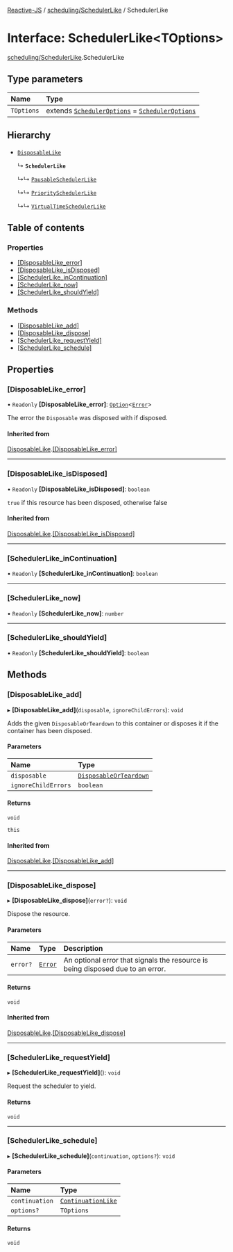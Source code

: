 [Reactive-JS](../README.md) / [scheduling/SchedulerLike](../modules/scheduling_SchedulerLike.md) / SchedulerLike

# Interface: SchedulerLike<TOptions\>

[scheduling/SchedulerLike](../modules/scheduling_SchedulerLike.md).SchedulerLike

## Type parameters

| Name | Type |
| :------ | :------ |
| `TOptions` | extends [`SchedulerOptions`](../modules/scheduling_SchedulerLike.md#scheduleroptions) = [`SchedulerOptions`](../modules/scheduling_SchedulerLike.md#scheduleroptions) |

## Hierarchy

- [`DisposableLike`](util_DisposableLike.DisposableLike.md)

  ↳ **`SchedulerLike`**

  ↳↳ [`PausableSchedulerLike`](scheduling_PausableSchedulerLike.PausableSchedulerLike.md)

  ↳↳ [`PrioritySchedulerLike`](scheduling_SchedulerLike.PrioritySchedulerLike.md)

  ↳↳ [`VirtualTimeSchedulerLike`](scheduling_SchedulerLike.VirtualTimeSchedulerLike.md)

## Table of contents

### Properties

- [[DisposableLike\_error]](scheduling_SchedulerLike.SchedulerLike.md#[disposablelike_error])
- [[DisposableLike\_isDisposed]](scheduling_SchedulerLike.SchedulerLike.md#[disposablelike_isdisposed])
- [[SchedulerLike\_inContinuation]](scheduling_SchedulerLike.SchedulerLike.md#[schedulerlike_incontinuation])
- [[SchedulerLike\_now]](scheduling_SchedulerLike.SchedulerLike.md#[schedulerlike_now])
- [[SchedulerLike\_shouldYield]](scheduling_SchedulerLike.SchedulerLike.md#[schedulerlike_shouldyield])

### Methods

- [[DisposableLike\_add]](scheduling_SchedulerLike.SchedulerLike.md#[disposablelike_add])
- [[DisposableLike\_dispose]](scheduling_SchedulerLike.SchedulerLike.md#[disposablelike_dispose])
- [[SchedulerLike\_requestYield]](scheduling_SchedulerLike.SchedulerLike.md#[schedulerlike_requestyield])
- [[SchedulerLike\_schedule]](scheduling_SchedulerLike.SchedulerLike.md#[schedulerlike_schedule])

## Properties

### [DisposableLike\_error]

• `Readonly` **[DisposableLike\_error]**: [`Option`](../modules/util_Option.md#option)<[`Error`](../modules/util_DisposableLike.md#error)\>

The error the `Disposable` was disposed with if disposed.

#### Inherited from

[DisposableLike](util_DisposableLike.DisposableLike.md).[[DisposableLike_error]](util_DisposableLike.DisposableLike.md#[disposablelike_error])

___

### [DisposableLike\_isDisposed]

• `Readonly` **[DisposableLike\_isDisposed]**: `boolean`

`true` if this resource has been disposed, otherwise false

#### Inherited from

[DisposableLike](util_DisposableLike.DisposableLike.md).[[DisposableLike_isDisposed]](util_DisposableLike.DisposableLike.md#[disposablelike_isdisposed])

___

### [SchedulerLike\_inContinuation]

• `Readonly` **[SchedulerLike\_inContinuation]**: `boolean`

___

### [SchedulerLike\_now]

• `Readonly` **[SchedulerLike\_now]**: `number`

___

### [SchedulerLike\_shouldYield]

• `Readonly` **[SchedulerLike\_shouldYield]**: `boolean`

## Methods

### [DisposableLike\_add]

▸ **[DisposableLike_add]**(`disposable`, `ignoreChildErrors`): `void`

Adds the given `DisposableOrTeardown` to this container or disposes it if the container has been disposed.

#### Parameters

| Name | Type |
| :------ | :------ |
| `disposable` | [`DisposableOrTeardown`](../modules/util_DisposableLike.md#disposableorteardown) |
| `ignoreChildErrors` | `boolean` |

#### Returns

`void`

`this`

#### Inherited from

[DisposableLike](util_DisposableLike.DisposableLike.md).[[DisposableLike_add]](util_DisposableLike.DisposableLike.md#[disposablelike_add])

___

### [DisposableLike\_dispose]

▸ **[DisposableLike_dispose]**(`error?`): `void`

Dispose the resource.

#### Parameters

| Name | Type | Description |
| :------ | :------ | :------ |
| `error?` | [`Error`](../modules/util_DisposableLike.md#error) | An optional error that signals the resource is being disposed due to an error. |

#### Returns

`void`

#### Inherited from

[DisposableLike](util_DisposableLike.DisposableLike.md).[[DisposableLike_dispose]](util_DisposableLike.DisposableLike.md#[disposablelike_dispose])

___

### [SchedulerLike\_requestYield]

▸ **[SchedulerLike_requestYield]**(): `void`

Request the scheduler to yield.

#### Returns

`void`

___

### [SchedulerLike\_schedule]

▸ **[SchedulerLike_schedule]**(`continuation`, `options?`): `void`

#### Parameters

| Name | Type |
| :------ | :------ |
| `continuation` | [`ContinuationLike`](scheduling_ContinuationLike.ContinuationLike.md) |
| `options?` | `TOptions` |

#### Returns

`void`
